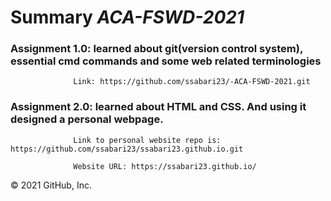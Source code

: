 # Summary *ACA-FSWD-2021*


### Assignment 1.0: learned about git(version control system), essential cmd commands and some web related terminologies
          
                  Link: https://github.com/ssabari23/-ACA-FSWD-2021.git



### Assignment 2.0: learned about HTML and CSS. And using it designed a personal webpage.

                  Link to personal website repo is: https://github.com/ssabari23/ssabari23.github.io.git
                  
                  Website URL: https://ssabari23.github.io/ 
                                   
© 2021 GitHub, Inc.

